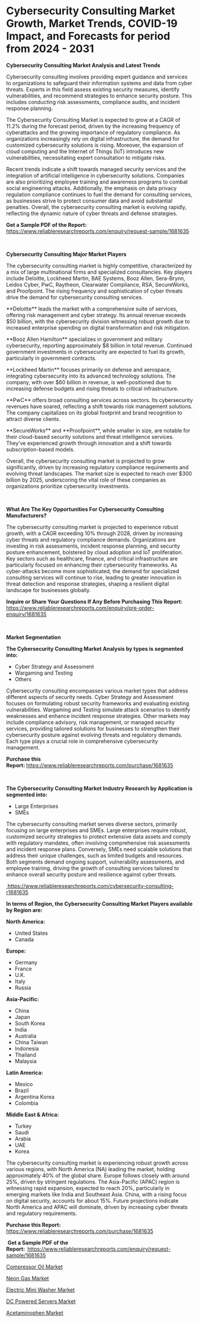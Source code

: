 <p><h1>Cybersecurity Consulting Market Growth, Market Trends, COVID-19 Impact, and Forecasts for period from 2024 - 2031</h1></p><p><strong>Cybersecurity Consulting Market Analysis and Latest Trends</strong></p>
<p><p>Cybersecurity consulting involves providing expert guidance and services to organizations to safeguard their information systems and data from cyber threats. Experts in this field assess existing security measures, identify vulnerabilities, and recommend strategies to enhance security posture. This includes conducting risk assessments, compliance audits, and incident response planning.</p><p>The Cybersecurity Consulting Market is expected to grow at a CAGR of 11.2% during the forecast period, driven by the increasing frequency of cyberattacks and the growing importance of regulatory compliance. As organizations increasingly rely on digital infrastructure, the demand for customized cybersecurity solutions is rising. Moreover, the expansion of cloud computing and the Internet of Things (IoT) introduces new vulnerabilities, necessitating expert consultation to mitigate risks.</p><p>Recent trends indicate a shift towards managed security services and the integration of artificial intelligence in cybersecurity solutions. Companies are also prioritizing employee training and awareness programs to combat social engineering attacks. Additionally, the emphasis on data privacy regulation compliance continues to fuel the demand for consulting services, as businesses strive to protect consumer data and avoid substantial penalties. Overall, the cybersecurity consulting market is evolving rapidly, reflecting the dynamic nature of cyber threats and defense strategies.</p></p>
<p><strong>Get a Sample PDF of the Report:&nbsp;</strong> <a href="https://www.reliableresearchreports.com/enquiry/request-sample/1681635?utm_campaign=112&utm_medium=2&utm_source=Github&utm_content=ia&utm_term=11122024&utm_id=cybersecurity-consulting">https://www.reliableresearchreports.com/enquiry/request-sample/1681635</a></p>
<p>&nbsp;</p>
<p><strong>Cybersecurity Consulting Major Market Players</strong></p>
<p><p>The cybersecurity consulting market is highly competitive, characterized by a mix of large multinational firms and specialized consultancies. Key players include Deloitte, Lockheed Martin, BAE Systems, Booz Allen, Sera-Brynn, Leidos Cyber, PwC, Raytheon, Clearwater Compliance, RSA, SecureWorks, and Proofpoint. The rising frequency and sophistication of cyber threats drive the demand for cybersecurity consulting services.</p><p>**Deloitte** leads the market with a comprehensive suite of services, offering risk management and cyber strategy. Its annual revenue exceeds $50 billion, with the cybersecurity division witnessing robust growth due to increased enterprise spending on digital transformation and risk mitigation.</p><p>**Booz Allen Hamilton** specializes in government and military cybersecurity, reporting approximately $8 billion in total revenue. Continued government investments in cybersecurity are expected to fuel its growth, particularly in government contracts.</p><p>**Lockheed Martin** focuses primarily on defense and aerospace, integrating cybersecurity into its advanced technology solutions. The company, with over $60 billion in revenue, is well-positioned due to increasing defense budgets and rising threats to critical infrastructure.</p><p>**PwC** offers broad consulting services across sectors. Its cybersecurity revenues have soared, reflecting a shift towards risk management solutions. The company capitalizes on its global footprint and brand recognition to attract diverse clients.</p><p>**SecureWorks** and **Proofpoint**, while smaller in size, are notable for their cloud-based security solutions and threat intelligence services. They've experienced growth through innovation and a shift towards subscription-based models.</p><p>Overall, the cybersecurity consulting market is projected to grow significantly, driven by increasing regulatory compliance requirements and evolving threat landscapes. The market size is expected to reach over $300 billion by 2025, underscoring the vital role of these companies as organizations prioritize cybersecurity investments.</p></p>
<p>&nbsp;</p>
<p><strong>What Are The Key Opportunities For Cybersecurity Consulting Manufacturers?</strong></p>
<p><p>The cybersecurity consulting market is projected to experience robust growth, with a CAGR exceeding 10% through 2028, driven by increasing cyber threats and regulatory compliance demands. Organizations are investing in risk assessments, incident response planning, and security posture enhancement, bolstered by cloud adoption and IoT proliferation. Key sectors such as healthcare, finance, and critical infrastructure are particularly focused on enhancing their cybersecurity frameworks. As cyber-attacks become more sophisticated, the demand for specialized consulting services will continue to rise, leading to greater innovation in threat detection and response strategies, shaping a resilient digital landscape for businesses globally.</p></p>
<p><strong>Inquire or Share Your Questions If Any Before Purchasing This Report:</strong> <a href="https://www.reliableresearchreports.com/enquiry/pre-order-enquiry/1681635?utm_campaign=112&utm_medium=2&utm_source=Github&utm_content=ia&utm_term=11122024&utm_id=cybersecurity-consulting">https://www.reliableresearchreports.com/enquiry/pre-order-enquiry/1681635</a></p>
<p>&nbsp;</p>
<p><strong>Market Segmentation</strong></p>
<p><strong>The Cybersecurity Consulting Market Analysis by types is segmented into:</strong></p>
<p><ul><li>Cyber Strategy and Assessment</li><li>Wargaming and Testing</li><li>Others</li></ul></p>
<p><p>Cybersecurity consulting encompasses various market types that address different aspects of security needs. Cyber Strategy and Assessment focuses on formulating robust security frameworks and evaluating existing vulnerabilities. Wargaming and Testing simulate attack scenarios to identify weaknesses and enhance incident response strategies. Other markets may include compliance advisory, risk management, or managed security services, providing tailored solutions for businesses to strengthen their cybersecurity posture against evolving threats and regulatory demands. Each type plays a crucial role in comprehensive cybersecurity management.</p></p>
<p><strong>Purchase this Report:&nbsp;</strong><a href="https://www.reliableresearchreports.com/purchase/1681635?utm_campaign=112&utm_medium=2&utm_source=Github&utm_content=ia&utm_term=11122024&utm_id=cybersecurity-consulting">https://www.reliableresearchreports.com/purchase/1681635</a></p>
<p>&nbsp;</p>
<p><strong>The Cybersecurity Consulting Market Industry Research by Application is segmented into:</strong></p>
<p><ul><li>Large Enterprises</li><li>SMEs</li></ul></p>
<p><p>The cybersecurity consulting market serves diverse sectors, primarily focusing on large enterprises and SMEs. Large enterprises require robust, customized security strategies to protect extensive data assets and comply with regulatory mandates, often involving comprehensive risk assessments and incident response plans. Conversely, SMEs need scalable solutions that address their unique challenges, such as limited budgets and resources. Both segments demand ongoing support, vulnerability assessments, and employee training, driving the growth of consulting services tailored to enhance overall security posture and resilience against cyber threats.</p></p>
<p><a href="https://www.reliableresearchreports.com/cybersecurity-consulting-r1681635?utm_campaign=112&utm_medium=2&utm_source=Github&utm_content=ia&utm_term=11122024&utm_id=cybersecurity-consulting">&nbsp;https://www.reliableresearchreports.com/cybersecurity-consulting-r1681635</a></p>
<p><strong>In terms of Region, the Cybersecurity Consulting Market Players available by Region are:</strong></p>
<p>
    <p> <strong> North America: </strong>
        <ul>
            <li>United States</li>
            <li>Canada</li>
        </ul>
        </p> 
    <p> <strong> Europe: </strong>
        <ul>
            <li>Germany</li>
            <li>France</li>
            <li>U.K.</li>
            <li>Italy</li>
            <li>Russia</li>
        </ul>
        </p> 
    <p> <strong> Asia-Pacific: </strong>
        <ul>
            <li>China</li>
            <li>Japan</li>
            <li>South Korea</li>
            <li>India</li>
            <li>Australia</li>
            <li>China Taiwan</li>
            <li>Indonesia</li>
            <li>Thailand</li>
            <li>Malaysia</li>
        </ul>
        </p> 
    <p> <strong> Latin America: </strong>
        <ul>
            <li>Mexico</li>
            <li>Brazil</li>
            <li>Argentina Korea</li>
            <li>Colombia</li>
        </ul>
        </p> 
    <p> <strong> Middle East & Africa: </strong>
        <ul>
            <li>Turkey</li>
            <li>Saudi</li>
            <li>Arabia</li>
            <li>UAE</li>
            <li>Korea</li>
        </ul>
    </p>
    </p>
<p><p>The cybersecurity consulting market is experiencing robust growth across various regions, with North America (NA) leading the market, holding approximately 40% of the global share. Europe follows closely with around 25%, driven by stringent regulations. The Asia-Pacific (APAC) region is witnessing rapid expansion, expected to reach 20%, particularly in emerging markets like India and Southeast Asia. China, with a rising focus on digital security, accounts for about 15%. Future projections indicate North America and APAC will dominate, driven by increasing cyber threats and regulatory requirements.</p></p>
<p><strong>Purchase this Report: </strong><a href="https://www.reliableresearchreports.com/purchase/1681635?utm_campaign=112&utm_medium=2&utm_source=Github&utm_content=ia&utm_term=11122024&utm_id=cybersecurity-consulting">https://www.reliableresearchreports.com/purchase/1681635</a></p>
<p>&nbsp;<strong>Get a Sample PDF of the Report:&nbsp;&nbsp;</strong><a href="https://www.reliableresearchreports.com/enquiry/request-sample/1681635?utm_campaign=112&utm_medium=2&utm_source=Github&utm_content=ia&utm_term=11122024&utm_id=cybersecurity-consulting">https://www.reliableresearchreports.com/enquiry/request-sample/1681635</a></p>
<p><strong></strong></p>
<p><p><a href="https://www.linkedin.com/pulse/res-insight-dial-qultf?utm_campaign=112&utm_medium=2&utm_source=Github&utm_content=ia&utm_term=11122024&utm_id=cybersecurity-consulting">Compressor Oil Market</a></p><p><a href="https://www.linkedin.com/pulse/neon-gas-market-analysis-new-trends-size-growth-expected-wsrfe?utm_campaign=112&utm_medium=2&utm_source=Github&utm_content=ia&utm_term=11122024&utm_id=cybersecurity-consulting">Neon Gas Market</a></p><p><a href="https://github.com/delindacallegari68/Market-Research-Report-List-1/blob/main/electric-mini-washer-market.md?utm_campaign=112&utm_medium=2&utm_source=Github&utm_content=ia&utm_term=11122024&utm_id=cybersecurity-consulting">Electric Mini Washer Market</a></p><p><a href="https://github.com/santosh758595/Market-Research-Report-List-6/blob/main/dc-powered-servers-market.md?utm_campaign=112&utm_medium=2&utm_source=Github&utm_content=ia&utm_term=11122024&utm_id=cybersecurity-consulting">DC Powered Servers Market</a></p><p><a href="https://www.linkedin.com/pulse/top-factors-boosting-acetaminophen-market-growth-133-cagr-i482e?utm_campaign=112&utm_medium=2&utm_source=Github&utm_content=ia&utm_term=11122024&utm_id=cybersecurity-consulting">Acetaminophen Market</a></p></p>